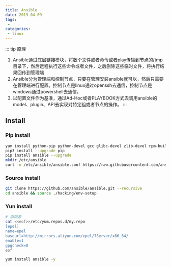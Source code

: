 ```yaml
---
title: Ansible
date: 2019-04-09
tags:
 - 
categories:
 - linux
---
```


::: tip 原理
1. Ansible通过底层链接模块，将数个文件或者命令或者play传输到节点的/tmp目录下，然后远程执行这些命令或者文件，之后删除这些临时文件，将执行结果回传到管理端
2. Ansible分为管理端和控制节点，只要在管理安装ansible就可以，然后只需要在管理端进行配置。控制节点是linux通过openssh去通信，控制节点是windows通过powershell去通信。
3. 以配置文件作为基准，通过Ad-Hoc或者PLAYBOOK方式去调用ansible的model、plugin、API去实现对特定组或者节点的操作。
:::
## Install
### Pip install
```bash
yum install python-pip python-devel gcc glibc-devel zlib-devel rpm-build openssl-devel -y
pip3 install --upgrade pip
pip install ansible --upgrade
mkdir /etc/ansible
curl -o /etc/ansible/ansible.conf https://raw.githubusercontent.com/ansible/ansible/devel/examples/ansible.cfg
```
### Source install
```bash
git clone https://github.com/ansible/ansible.git --recursive
cd ansible && source ./hacking/env-setup
```
### Yun install
```bash
# 添加源
cat <<eof>>/etc/yum.repos.d/my.repo
[epel]
name=epel
baseurl=http://mirrors.aliyun.com/epel/7Server/x86_64/
enable=1
gpgcheck=0
eof

yum install ansible -y
```
